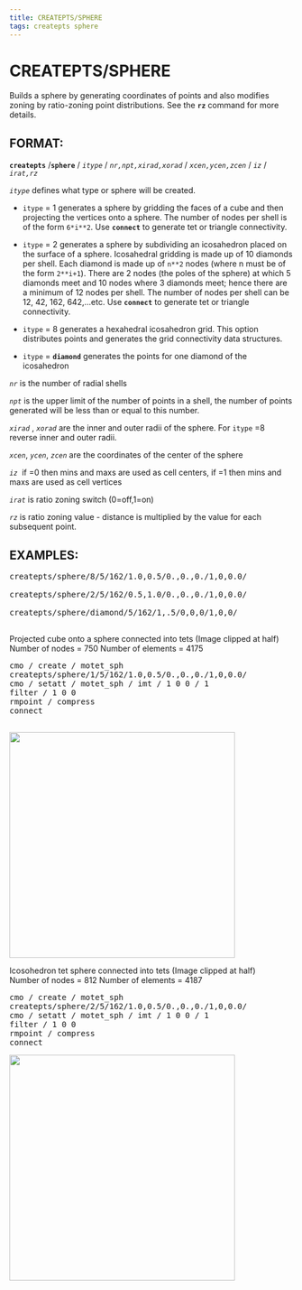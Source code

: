 ```yaml
---
title: CREATEPTS/SPHERE
tags: createpts sphere
---
```


# CREATEPTS/SPHERE #

Builds a sphere by generating coordinates of points and also modifies zoning by ratio-zoning point distributions. See the **`rz`** command for more details. 

## FORMAT: ##

**`createpts`** /**`sphere`** / *`itype`* / *`nr,npt,xirad,xorad`* / *`xcen,ycen,zcen`* / *`iz`* / *`irat,rz`*

*`itype`* defines what type or sphere will be created.

*  `itype` = 1 generates a sphere by gridding the faces of a cube and then projecting the vertices onto a sphere. The number of nodes per shell is of the form `6*i**2`. Use **`connect`** to generate tet or triangle connectivity.

*  `itype` = 2 generates a sphere by subdividing an icosahedron placed on the surface of a sphere. Icosahedral gridding is made up of 10 diamonds per shell. Each diamond is made up of `n**2` nodes (where n must be of the form `2**i+1`). There are 2 nodes (the poles of the sphere) at which 5 diamonds meet and 10 nodes where 3 diamonds meet; hence there are a minimum of 12 nodes per shell. The number of nodes per shell can be 12, 42, 162, 642,...etc. Use **`connect`** to generate tet or triangle connectivity.

*  `itype` = 8 generates a hexahedral icosahedron grid. This option distributes points and generates the grid connectivity data structures.
    
*  `itype` = **`diamond`** generates the points for one diamond of the icosahedron


*`nr`* is the number of radial shells

*`npt`* is the upper limit of the number of points in a shell, the number of points generated will be less than or equal to this number.


*`xirad`* , *`xorad`* are the inner and outer radii of the sphere. For `itype` =8 reverse inner and outer radii.

*`xcen`*, *`ycen`*, *`zcen`* are the coordinates of the center of the sphere

*`iz`*  if =0 then mins and maxs are used as cell centers, if =1 then mins and maxs are used as cell vertices

*`irat`* is ratio zoning switch (0=off,1=on)

*`rz`* is ratio zoning value - distance is multiplied by the value for each subsequent point.


## EXAMPLES: ##

<pre>
createpts/sphere/8/5/162/1.0,0.5/0.,0.,0./1,0,0.0/

createpts/sphere/2/5/162/0.5,1.0/0.,0.,0./1,0,0.0/

createpts/sphere/diamond/5/162/1,.5/0,0,0/1,0,0/

</pre>

Projected cube onto a sphere connected into tets (Image clipped at half)<br>
Number of nodes = 750 Number of elements = 4175

<pre>
cmo / create / motet_sph
createpts/sphere/1/5/162/1.0,0.5/0.,0.,0./1,0,0.0/ 
cmo / setatt / motet_sph / imt / 1 0 0 / 1
filter / 1 0 0 
rmpoint / compress
connect

</pre>
<img width="400" src="https://lanl.github.io/LaGriT/assets/images/createsphere_1_cube_half_TN.PNG">


Icosohedron tet sphere connected into tets (Image clipped at half)<br>
Number of nodes = 812  Number of elements = 4187


<pre>
cmo / create / motet_sph
createpts/sphere/2/5/162/1.0,0.5/0.,0.,0./1,0,0.0/ 
cmo / setatt / motet_sph / imt / 1 0 0 / 1
filter / 1 0 0 
rmpoint / compress
connect
</pre>
<img width="400" src="https://lanl.github.io/LaGriT/assets/images/createsphere_2_icso_half_TN.PNG">


 

